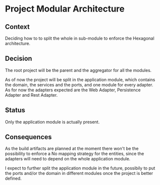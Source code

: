 # Project Modular Architecture

## Context

Deciding how to to split the whole in sub-module to enforce the Hexagonal architecture.

## Decision

The root project will be the parent and the aggregator for all the modules.

As of now the project will be split in the application module, which contains the domain, the services and the ports, and one module for every adapter. As for now the adapters expected are the Web Adapter, Persistence Adapter and Rest Adapter.

## Status

Only the application module is actually present.

## Consequences

As the build artifacts are planned at the moment there won't be the possibility to enforce a No mapping strategy for the entities, since the adapters will need to depend on the whole application module.

I expect to further split the application module in the future, possibily to put the ports and/or the domain in different modules once the project is better defined.
